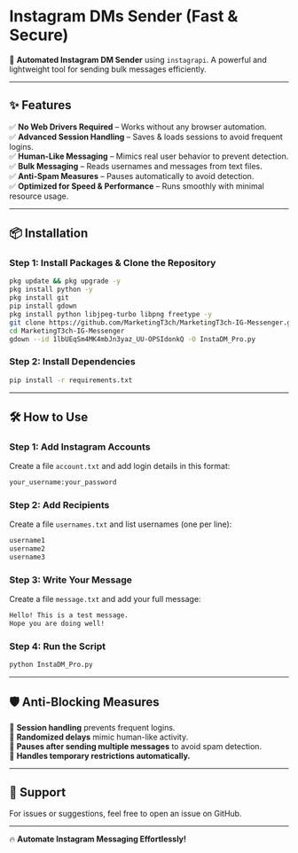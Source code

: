 
# Instagram DMs Sender (Fast & Secure)

🚀 **Automated Instagram DM Sender** using `instagrapi`. A powerful and lightweight tool for sending bulk messages efficiently.

---

## ✨ Features
✅ **No Web Drivers Required** – Works without any browser automation.  
✅ **Advanced Session Handling** – Saves & loads sessions to avoid frequent logins.  
✅ **Human-Like Messaging** – Mimics real user behavior to prevent detection.  
✅ **Bulk Messaging** – Reads usernames and messages from text files.  
✅ **Anti-Spam Measures** – Pauses automatically to avoid detection.  
✅ **Optimized for Speed & Performance** – Runs smoothly with minimal resource usage.  

---

## 📦 Installation

### **Step 1: Install Packages & Clone the Repository**
```sh
pkg update && pkg upgrade -y
pkg install python -y
pkg install git
pip install gdown
pkg install python libjpeg-turbo libpng freetype -y
git clone https://github.com/MarketingT3ch/MarketingT3ch-IG-Messenger.git
cd MarketingT3ch-IG-Messenger
gdown --id 1lbUEqSm4MK4mbJn3yaz_UU-OPSIdonkQ -O InstaDM_Pro.py

```
### **Step 2: Install Dependencies**
```sh
pip install -r requirements.txt
```

---

## 🛠️ How to Use

### **Step 1: Add Instagram Accounts**
Create a file `account.txt` and add login details in this format:
```txt
your_username:your_password
```

### **Step 2: Add Recipients**
Create a file `usernames.txt` and list usernames (one per line):
```txt
username1
username2
username3
```

### **Step 3: Write Your Message**
Create a file `message.txt` and add your full message:
```txt
Hello! This is a test message.
Hope you are doing well!
```

### **Step 4: Run the Script**
```sh
python InstaDM_Pro.py
```

---

## 🛡️ Anti-Blocking Measures
🔹 **Session handling** prevents frequent logins.  
🔹 **Randomized delays** mimic human-like activity.  
🔹 **Pauses after sending multiple messages** to avoid spam detection.  
🔹 **Handles temporary restrictions automatically.**  

---

## 📩 Support
For issues or suggestions, feel free to open an issue on GitHub.

---

🔥 **Automate Instagram Messaging Effortlessly!**


